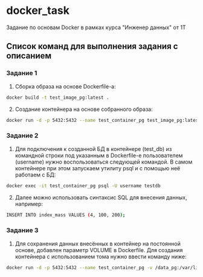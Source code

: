 # docker_task
Задание по основам Docker в рамках курса "Инженер данных" от 1Т

## Список команд для выполнения задания с описанием

### Задание 1

1. Сборка образа на основе Dockerfile-а:
```sh
docker build -t test_image_pg:latest .
```

2. Создание контейнера на основе собранного образа:
```sh
docker run -d -p 5432:5432 --name test_container_pg test_image_pg:latest
```

### Задание 2

1. Для подключения к созданной БД в контейнере (test_db) из командной строки под указанным в Dockerfile-е пользователем (username) нужно воспользоваться следующей командой. В самом контейнере при этом запускаем утилиту psql и с помощью неё работаем с БД:
```sh
docker exec -it test_container_pg psql -U username testdb
```

2. Далее можно использовать синтаксис SQL для внесения данных, например:
```sh
INSERT INTO index_mass VALUES (4, 100, 200);
```

### Задание 3

1. Для сохранения данных внесённых в контейнер на постоянной основе, добавлен параметр VOLUME в Dockerfile. Для создания контейнера с использованием тома нужно ввести команду ниже:
```sh
docker run -d -p 5432:5432 --name test_container_pg -v /data_pg:/var/lib/postgresql/data test_image_pg:latest
```